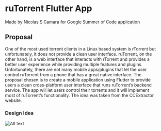 # ruTorrent Flutter App
Made by Nicolas S Camara for Google Summer of Code application

## Proposal
One of the most used torrent clients in a Linux based system is rTorrent but unfortunately, it does not provide a clean user interface. ruTorrent, on the other hand, is a web interface that interacts with rTorrent and provides a better user experience while providing multiple features and plugins. Unfortunately, there are not many mobile apps/plugins that let the user control ruTorrent from a phone that has a great native interface. The proposal chosen is to create a mobile application using Flutter to provide users a clean cross-platform user interface that runs ruTorrent’s backend service. The app will let users control their torrents and it will implement most of ruTorrent’s functionality. The idea was taken from the CCExtractor website.

### Design Idea
![Alt text](/assets/apphighres2.png?raw=true "Solution")



